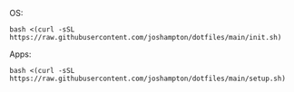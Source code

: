 OS:

```console
bash <(curl -sSL https://raw.githubusercontent.com/joshampton/dotfiles/main/init.sh)
```

Apps:


```console
bash <(curl -sSL https://raw.githubusercontent.com/joshampton/dotfiles/main/setup.sh)
```
